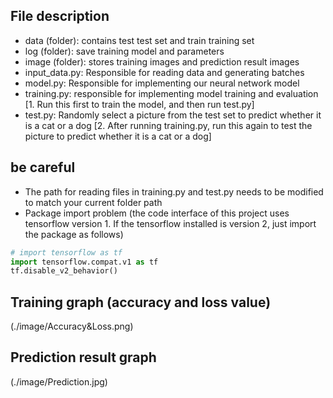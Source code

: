 ## File description
* data (folder): contains test test set and train training set
* log (folder): save training model and parameters
* image (folder): stores training images and prediction result images
* input_data.py: Responsible for reading data and generating batches
* model.py: Responsible for implementing our neural network model
* training.py: responsible for implementing model training and evaluation [1. Run this first to train the model, and then run test.py]
* test.py: Randomly select a picture from the test set to predict whether it is a cat or a dog [2. After running training.py, run this again to test the picture to predict whether it is a cat or a dog]

## be careful
* The path for reading files in training.py and test.py needs to be modified to match your current folder path
* Package import problem (the code interface of this project uses tensorflow version 1. If the tensorflow installed is version 2, just import the package as follows)
```python
# import tensorflow as tf
import tensorflow.compat.v1 as tf
tf.disable_v2_behavior()
```

## Training graph (accuracy and loss value)
(./image/Accuracy&Loss.png)

## Prediction result graph
(./image/Prediction.jpg)